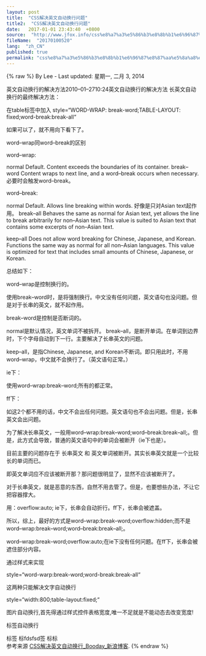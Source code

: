 ```yaml
---
layout: post
title:  "CSS解决英文自动换行问题"
title2:  "CSS解决英文自动换行问题"
date:   2017-01-01 23:43:40  +0800
source:  "http://www.jfox.info/css%e8%a7%a3%e5%86%b3%e8%8b%b1%e6%96%87%e8%87%aa%e5%8a%a8%e6%8d%a2%e8%a1%8c%e9%97%ae%e9%a2%98.html"
fileName:  "20170100520"
lang:  "zh_CN"
published: true
permalink: "css%e8%a7%a3%e5%86%b3%e8%8b%b1%e6%96%87%e8%87%aa%e5%8a%a8%e6%8d%a2%e8%a1%8c%e9%97%ae%e9%a2%98.html"
---
```

{% raw %}
By Lee - Last updated: 星期一, 二月 3, 2014

英文自动换行的解决方法2010–01–2710:24英文自动换行的解决方法 长英文自动换行的最终解决方法：

在table标签中加入 style=“WORD-WRAP: break-word;TABLE-LAYOUT: fixed;word-break:break-all“

如果可以了，就不用向下看下了。

word–wrap同word–break的区别

word–wrap: 

normal Default. Content exceeds the boundaries of its container. 
break–word Content wraps to next line, and a word–break occurs when necessary. 必要时会触发word–break。

word–break: 

normal Default. Allows line breaking within words. 好像是只对Asian text起作用。 
break–all Behaves the same as normal for Asian text, yet allows the line to break arbitrarily for non–Asian text. This value is suited to Asian text that contains some excerpts of non–Asian text. 

keep–all Does not allow word breaking for Chinese, Japanese, and Korean. Functions the same way as normal for all non–Asian languages. This value is optimized for text that includes small amounts of Chinese, Japanese, or Korean.

总结如下：

word–wrap是控制换行的。 

使用break–word时，是将强制换行。中文没有任何问题，英文语句也没问题。但是对于长串的英文，就不起作用。

break–word是控制是否断词的。 

normal是默认情况，英文单词不被拆开。 
break–all，是断开单词。在单词到边界时，下个字母自动到下一行。主要解决了长串英文的问题。 

keep–all，是指Chinese, Japanese, and Korean不断词。即只用此时，不用word–wrap，中文就不会换行了。（英文语句正常。）

ie下：

使用word–wrap:break–word;所有的都正常。

ff下：

如这2个都不用的话，中文不会出任何问题。英文语句也不会出问题。但是，长串英文会出问题。

为了解决长串英文，一般用word–wrap:break–word;word–break:break–all;。但是，此方式会导致，普通的英文语句中的单词会被断开（ie下也是）。

目前主要的问题存在于 长串英文 和 英文单词被断开。其实长串英文就是一个比较长的单词而已。

即英文单词应不应该被断开那？那问题很明显了，显然不应该被断开了。

对于长串英文，就是恶意的东西，自然不用去管了。但是，也要想些办法，不让它把容器撑大。

用：overflow:auto; ie下，长串会自动折行。ff下，长串会被遮盖。

所以，综上，最好的方式是word–wrap:break–word;overflow:hidden;而不是word–wrap:break–word;word–break:break–all;。 

word–wrap:break–word;overflow:auto;在ie下没有任何问题。在ff下，长串会被遮住部分内容。

通过样式来实现

style=“word-warp:break-word;word-break:break-all“

这两种只能解决文字自动换行

style=“width:800;table-layout:fixed;“

图片自动换行,首先得通过样式控件表格宽度,唯一不足就是不能动态去改变宽度!

<span>标签自动换行

<style type=“text/css“>
<!–

body{font–size:12px; color:#fff;}

div{width:110px; background:#000;}

span{padding:10px;white–space:nowrap;}
–>
</style>
</head>
<body>
<div>
<span>标签</span>
<span>标fdsfsd签</span>
<span>标标</span>
</div

参考来源 [CSS解决英文自动换行_Booday_新浪博客](http://www.jfox.info/go.php?url=http://blog.sina.com.cn/s/blog_44ad44b20100tfg3.html).
{% endraw %}